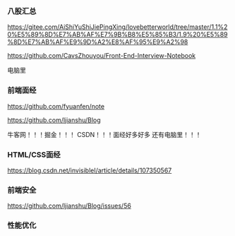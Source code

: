 ### 八股汇总

https://gitee.com/AiShiYuShiJiePingXing/lovebetterworld/tree/master/1.1%20%E5%89%8D%E7%AB%AF%E7%9B%B8%E5%85%B3/1.9%20%E5%89%8D%E7%AB%AF%E9%9D%A2%E8%AF%95%E9%A2%98

https://github.com/CavsZhouyou/Front-End-Interview-Notebook

电脑里



### 前端面经

https://github.com/fyuanfen/note

https://github.com/ljianshu/Blog

牛客网！！！掘金！！！ CSDN！！！面经好多好多  还有电脑里！！！



### HTML/CSS面经

https://blog.csdn.net/invisibleI/article/details/107350567



### 前端安全

https://github.com/ljianshu/Blog/issues/56





### 性能优化